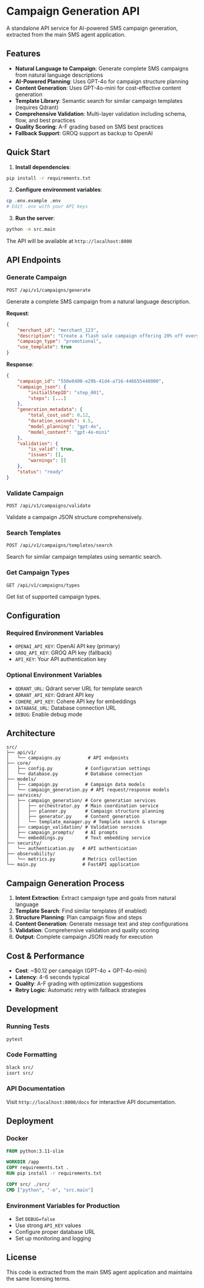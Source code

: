 # Campaign Generation API

A standalone API service for AI-powered SMS campaign generation, extracted from the main SMS agent application.

## Features

- **Natural Language to Campaign**: Generate complete SMS campaigns from natural language descriptions
- **AI-Powered Planning**: Uses GPT-4o for campaign structure planning
- **Content Generation**: Uses GPT-4o-mini for cost-effective content generation
- **Template Library**: Semantic search for similar campaign templates (requires Qdrant)
- **Comprehensive Validation**: Multi-layer validation including schema, flow, and best practices
- **Quality Scoring**: A-F grading based on SMS best practices
- **Fallback Support**: GROQ support as backup to OpenAI

## Quick Start

1. **Install dependencies**:
```bash
pip install -r requirements.txt
```

2. **Configure environment variables**:
```bash
cp .env.example .env
# Edit .env with your API keys
```

3. **Run the server**:
```bash
python -m src.main
```

The API will be available at `http://localhost:8000`

## API Endpoints

### Generate Campaign
```http
POST /api/v1/campaigns/generate
```

Generate a complete SMS campaign from a natural language description.

**Request**:
```json
{
    "merchant_id": "merchant_123",
    "description": "Create a flash sale campaign offering 20% off everything. Send initial message, then follow up after 6 hours if no click.",
    "campaign_type": "promotional",
    "use_template": true
}
```

**Response**:
```json
{
    "campaign_id": "550e8400-e29b-41d4-a716-446655440000",
    "campaign_json": {
        "initialStepID": "step_001",
        "steps": [...]
    },
    "generation_metadata": {
        "total_cost_usd": 0.12,
        "duration_seconds": 4.5,
        "model_planning": "gpt-4o",
        "model_content": "gpt-4o-mini"
    },
    "validation": {
        "is_valid": true,
        "issues": [],
        "warnings": []
    },
    "status": "ready"
}
```

### Validate Campaign
```http
POST /api/v1/campaigns/validate
```

Validate a campaign JSON structure comprehensively.

### Search Templates
```http
POST /api/v1/campaigns/templates/search
```

Search for similar campaign templates using semantic search.

### Get Campaign Types
```http
GET /api/v1/campaigns/types
```

Get list of supported campaign types.

## Configuration

### Required Environment Variables

- `OPENAI_API_KEY`: OpenAI API key (primary)
- `GROQ_API_KEY`: GROQ API key (fallback)
- `API_KEY`: Your API authentication key

### Optional Environment Variables

- `QDRANT_URL`: Qdrant server URL for template search
- `QDRANT_API_KEY`: Qdrant API key
- `COHERE_API_KEY`: Cohere API key for embeddings
- `DATABASE_URL`: Database connection URL
- `DEBUG`: Enable debug mode

## Architecture

```
src/
├── api/v1/
│   └── campaigns.py          # API endpoints
├── core/
│   ├── config.py            # Configuration settings
│   └── database.py          # Database connection
├── models/
│   ├── campaign.py          # Campaign data models
│   └── campaign_generation.py # API request/response models
├── services/
│   ├── campaign_generation/ # Core generation services
│   │   ├── orchestrator.py  # Main coordination service
│   │   ├── planner.py       # Campaign structure planning
│   │   ├── generator.py     # Content generation
│   │   └── template_manager.py # Template search & storage
│   ├── campaign_validation/ # Validation services
│   ├── campaign_prompts/    # AI prompts
│   └── embeddings.py        # Text embedding service
├── security/
│   └── authentication.py   # API authentication
├── observability/
│   └── metrics.py          # Metrics collection
└── main.py                 # FastAPI application
```

## Campaign Generation Process

1. **Intent Extraction**: Extract campaign type and goals from natural language
2. **Template Search**: Find similar templates (if enabled)
3. **Structure Planning**: Plan campaign flow and steps
4. **Content Generation**: Generate message text and step configurations
5. **Validation**: Comprehensive validation and quality scoring
6. **Output**: Complete campaign JSON ready for execution

## Cost & Performance

- **Cost**: ~$0.12 per campaign (GPT-4o + GPT-4o-mini)
- **Latency**: 4-6 seconds typical
- **Quality**: A-F grading with optimization suggestions
- **Retry Logic**: Automatic retry with fallback strategies

## Development

### Running Tests
```bash
pytest
```

### Code Formatting
```bash
black src/
isort src/
```

### API Documentation
Visit `http://localhost:8000/docs` for interactive API documentation.

## Deployment

### Docker
```dockerfile
FROM python:3.11-slim

WORKDIR /app
COPY requirements.txt .
RUN pip install -r requirements.txt

COPY src/ ./src/
CMD ["python", "-m", "src.main"]
```

### Environment Variables for Production
- Set `DEBUG=false`
- Use strong `API_KEY` values
- Configure proper database URL
- Set up monitoring and logging

## License

This code is extracted from the main SMS agent application and maintains the same licensing terms.
